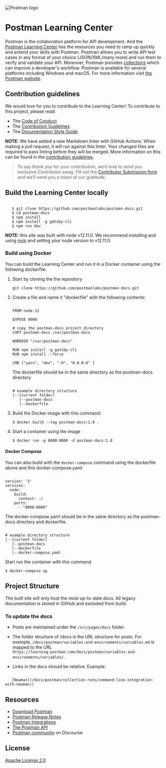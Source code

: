 ![Postman logo](https://assets.getpostman.com/common-share/postman-github-logo.png "Postman logo")

# Postman Learning Center

Postman is the collaboration platform for API development. And the [Postman Learning Center](https://learning.postman.com/) has the resources you need to ramp up quickly and extend your skills with Postman. Postman allows you to write API test cases in any format of your choice (JSON/XML/many more) and run them to verify and validate your API. Moreover, Postman provides [collections](https://learning.postman.com/docs/getting-started/creating-the-first-collection/) which can improve a developer's workflow. Postman is available for several platforms including Windows and macOS. For more information visit [the Postman website](https://www.postman.com/).

## Contribution guidelines

We would love for you to contribute to the Learning Center! To contribute to this project, please read:

* The [Code of Conduct](https://www.postman.com/code-of-conduct)
* The [Contribution Guidelines](CONTRIBUTING.md)
* The [Documentation Style Guide](DOCS_STYLE_GUIDE.md)

**NOTE:** We have added a new Markdown linter with GitHub Actions. When making a pull request, it will run against this linter. Your changed files are required to pass linting before they will be merged. More information on this can be found in the [contribution guidelines](CONTRIBUTING.md).

> To say thank you for your contribution, we’d love to send you exclusive Contributor swag. Fill out the [Contributor Submission form](https://docs.google.com/forms/d/e/1FAIpQLSfbLAcxl-IOiv3NmgEaWw7FleOaXnIyIoIrY_zn6U4JvjQBGA/viewform?usp=send_form) and we’ll send you a token of our gratitude.

## Build the Learning Center locally

```

   $ git clone https://github.com/postmanlabs/postman-docs.git
   $ cd postman-docs
   $ npm install
   $ npm install -g gatsby-cli
   $ npm run dev

```

**NOTE:** this site was built with node v12.11.0. We recommend installing and using [nvm](https://github.com/nvm-sh/nvm) and setting your node version to v12.11.0.

### Build using Docker

You can build the Learning Center and run it in a Docker container using the following dockerfile.

1. Start by cloning the the repository

   `git clone https://github.com/postmanlabs/postman-docs.git`

2. Create a file and name it "dockerfile" with the following contents:

    ```

    FROM node:12

    EXPOSE 8000

    # copy the postman-docs project directory
    COPY postman-docs /var/postman-docs

    WORKDIR "/var/postman-docs"

    RUN npm install -g gatsby-cli
    RUN npm install --force

    CMD ["yarn", "dev", "-H", "0.0.0.0" ]

    ```

    The dockerfile should be in the same directory as the postman-docs directory

    ```

    # example directory structure
    |--[current folder]
       |--postman-docs
       |--dockerfile

    ```

3. Build the Docker image with this command:

   `$ docker build --tag postman-docs:1.0 .`

4. Start a container using the image

   `$ docker run -p 8000:8000 -d postman-docs:1.0`

#### Docker Compose

You can also build with the `docker-compose` command using the dockerfile above and this docker-compose.yaml

```

version: '3'
services:
  node:
    build:
      context: ./
    ports:
      - "8000:8000"

```

The docker-compose.yaml should be in the same directory as the postman-docs directory and dockerfile.

```

# example directory structure
|--[current folder]
   |--postman-docs
   |--dockerfile
   |--docker-compose.yaml

```

Start run the container with this command

`$ docker-compose up`

## Project Structure

The built site will only host the most up-to-date docs. All legacy documentation is stored in GitHub and excluded from build.

### To update the docs

* Posts are maintained under the `/src/pages/docs` folder.

* The folder structure of /docs is the URL structure for posts. For example, `/docs/postman/variables-and-environments/variables.md` is mapped to the URL `https://learning.postman.com/docs/postman/variables-and-environments/variables/`.

* Links in the docs should be relative. Example:

```

   [Newman](/docs/postman/collection-runs/command-line-integration-with-newman/)

```

## Resources

* [Download Postman](https://www.postman.com/downloads/)
* [Postman Release Notes](https://www.postman.com/downloads/release-notes)
* [Postman Integrations](https://www.postman.com/integrations/)
* [The Postman API](https://docs.api.getpostman.com/)
* [Postman community](https://community.postman.com/) on Discourse

## License

[Apache License 2.0](LICENSE)
